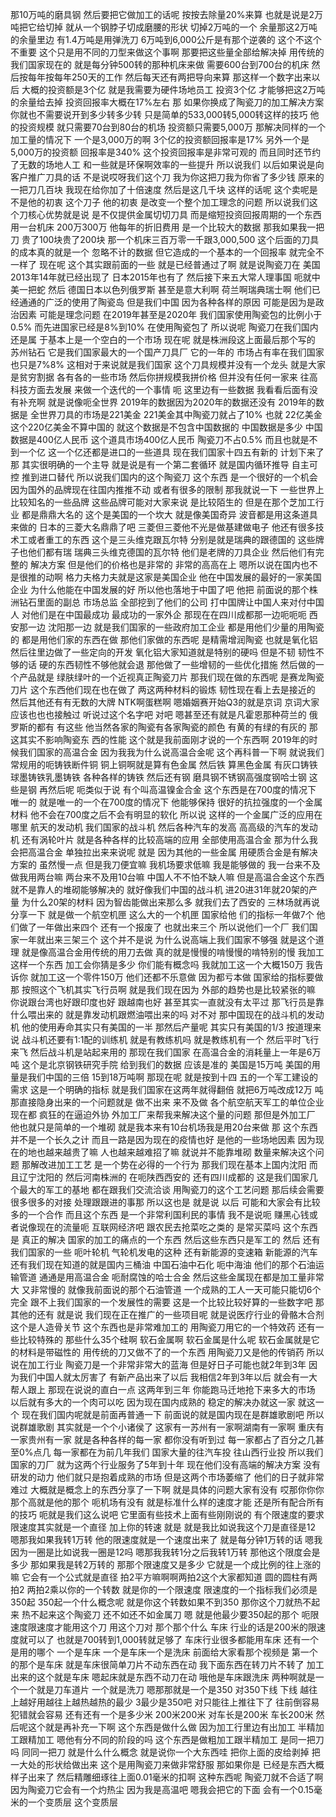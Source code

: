 那10万吨的磨具钢
然后要把它做加工的话呢
按按去除量20%来算
也就是说是2万吨把它给切掉
就从一个钢脖子切成磨腰的形状
切掉2万吨的一个
余量那这2万吨的余量里边
有1.4万吨是用弹洗刀
6万吨到6,000公斤是有那个逆袭的
这个不这个不重要
这个只是用不同的刀型来做这个事啊
那要把这些量全部给解决掉
用传统的我们国家现在的
就是每分钟500转的那种机床来做
需要600台到700台的机床
然后按每年按每年250天的工作
然后每天还有两把导向来算
那这样一个数字出来以后
大概的投资额是3个亿
就是我需要为硬件场地员工
投资3个亿
才能够把这2万吨的余量给去掉
投资回报率大概在17%左右
那
如果你换成了陶瓷刀的加工解决方案
你就也不需要说开到多少转多少转
只是简单的533,000转5,000转这样的技巧
他的投资规模
就只需要70台到80台的机场
投资额只需要5,000万
那解决同样的一个加工量的情况下
一个是3,000万的啊
3个亿的投资额回报率是17%
另外一个是5,000万的投资额
回报率是340%
这个投资回报率是非常可观的
而且同时还节约了无数的场地人工
和一些就是环保啊效率的一些提升
所以说我们
以后如果说是向客户推广刀具的话
不是说哎呀我们这个刀
我为你这把刀我为你省了多少钱
原来的一把刀几百块
我现在给你加了十倍速度
然后是这几千块
这样的话呢
这个卖呢是不是他的初衷
这个刀子
他的初衷
是改变一个整个加工理念的问题
所以说我们这个刀核心优势就是说
是不仅提供金属切切刀具
而是缩短投资回报周期的一个东西
用一台机床
200万300万
他每年的折旧费用
是一个比较大的数据
那我如果我一把刀
贵了100块贵了200块
那一个机床三百万零一千跟3,000,500
这个后面的刀具的成本真的就是一个
忽略不计的数据
但它造成的一个基本的一个回报率
就完全不一样了
现在呢
这个其实跟前面的一些
就是已经普通过了啊
就是说陶瓷刀在
美国2013年14年就已经出现了
日本2015年也有了
然后接下来五大常人理事国
呃就中美一把蛇
然后
德国日本以色列俄罗斯
甚至是意大利啊
荷兰啊瑞典瑞士啊
他们已经通通的广泛的使用了陶瓷岛
但是我们中国
因为各种各样的原因
可能是因为是政治因素
可能是理念问题
在2019年甚至是2020年
我们国家使用陶瓷包的比例小于0.5%
而先进国家已经是8%到10%
在使用陶瓷包了
所以说呢
陶瓷刀在我们国内
还是属
于基本上是一个空白的一个市场
现在呢
就是株洲段这上面最后那个写的
苏州钻石
它是我们国家最大的一个国产刀具厂
它的一年的
市场占有率在我们国家也只是7%8%
这相对于来说就是我们国家
这个刀具规模并没有一个龙头
就是大家是贫穷割据
各有各的一些市场
然后你拼规模我拼价格
但并没有任何一家来
往高科技方面去发展
来做一个迭代的一个事情
呃
这里边有一些数据
我看看后面有没有补充啊
就是说像呃全世界
2019年的数据因为2020年的数据还没有
2019年的数据是
全世界刀具的市场是221美金
221美金其中陶瓷刀就占了10%
也就 22亿美金
这个220亿美金不算中国的
就这个数据是不包含中国数据的
中国数据是多少
中国数据是400亿人民币
这个道具市场400亿人民币
陶瓷刀不占0.5%
而且也就是不到一个亿
这一个亿还都是进口的一些道具
现在我们国家十四五有新的
计划下来了
那
其实很明确的一个主导
就是说是有一个第二套循环
就是国内循环推导
自主可控
推到进口替代
所以说我们国内的这个陶瓷刀
这个东西
是一个很好的一个机会
因为国外的品牌现在往国内推推不动
或者有很多的限制
那我就说一下
一些世界上比较知名的一些品牌
这些品牌可能对大家来说
是比较陌生的
但是在那个芝加工行业
都是鼎鼎大名的
这个是美国的一个坎大
就是像美国奇异
波音都是用这条道具来做的
日本的三菱大名鼎鼎了吧
三菱但三菱他不光是做基建做电子
他还有很多技术工或者重工的东西
这个是三头维克跟瓦尔特
分别是就是瑞典的跟德国的
这些牌子也他们都有瑞
瑞典三头维克德国的瓦尔特
他们是老牌的刀具企业
然后他们有完整的
解决方案
但是他们的价格也是非常的
非常的高高在上
嗯所以说在国内也不是很推的动啊
格力夫格力夫就是这家是美国企业
他在中国发展的最好的一家美国企业
为什么他能在中国发展的好
所以他也落地于中国了吧
他把
前面说的那个株洲钻石里面的副总
市场总监
全部挖到了他们的公司
打中国牌让中国人来对付中国人
对他们是在中国最成功
最成功的一家外企
那现在在四川成都那一边呃呃呃
西安那一边
沈阳那一边
就是我们国家的一些政府加工企业
都是用他们少量的用陶瓷的
都是用他们家的东西在做
那他们家做的东西呢
是精需增润陶瓷
也就是氧化铝
然后往里边做了一些定向的开发
氧化铝大家知道就是特别的硬吗
但是不韧
韧性不够的话
硬的东西韧性不够他就会退
那他做了一些增韧的一些优化措施
然后做的一个产品就是
绿肤绿叶的一个近视真正陶瓷刀片
那我们现在做的东西呢
是赛龙陶瓷刀片
这个东西他们现在也在做了
两这两种材料的锻炼
韧性现在看上去是接近的
然后其他还有有无数的大牌
NTK啊蛋糕啊
嗯婚姻赛开始Q3的就是京词
京词大家应该也也也接触过
听说过这个名字吧
对吧
嗯甚至还有就是凡霍恩那种荷兰的
俄罗斯的都有
有这些
他当然各家的陶瓷有各家陶瓷的颜色
有黄的有绿的有灰的
那这其实不影响陶瓷东
西的性能
这个就是我前面刚才说的一个东西啊
2019年的时候我们国家的高温合金
因为我我为什么说高温合金呢
这个再科普一下啊
就说我们常规用的呃铸铁断件铜
铜上铜啊就是算有色金属
然后铁
算黑色金属
有灰口铸铁球墨铸铁乳墨铸铁
各种各样的铸铁
然后还有钢
磨具钢不锈钢高强度钢哈士钢
这些是钢
再然后呢
呃类似于说
有个叫高温镍金合金
这个东西是在700度的情况下
唯一的
就是唯一的一个在700度的情况下
他能够保持
很好的抗拉强度的一个金属材料
他不会在700度之后不会有明显的软化
所以说
这样的一个金属广泛的应用在哪里
航天的发动机
我们国家的战斗机
然后各种汽车的发高
高高级的汽车的发动机
还有涡轮叶片
就是各种各样的比较高端的应用
全部使用高温合金
那为什么我会把高温合金
单独拉出来来说呢
就是
因为其他的一些金属
用硬质合金是有解决方案的
虽然慢一点
但是我刀便宜嘛
我机场要求低嘛
我是能够做的
我一台来不及做我用两台嘛
两台来不及用10台嘛
中国人不不怕不缺人嘛
但是高温合金这个东西
就不是靠人的堆砌能够解决的
就好像我们中国的战斗机
进20进31年就20架的产量
为什么20架的材料
因为智齿能做出来那么多
就我们去了西安的
三林场就再说分享一下
就是做一个航空机匣
这么大的一个机匣
国家给他
们的指标一年做7个
他们做了一年做出来四个
还有一个报废了
也就出来三个
所以说他们一个厂
我们国家一年就出来三架三个
这个并不是说
为什么说高端上我们国家不够强
就是这个道理
就是像高温合金用传统的用刀去做
真的就是慢慢的啃慢慢的啃特别的慢
我加工这样一个东西
加工会你猜是多少
你们能有概念吗
我就加工这一个大概150万
我告诉你
就加工这一个零件150万
他们还都不乐意做
因为都亏本做
国家给的指标要做
那
按照这个飞机其实飞行员啊
就是我们现在因为
外部的趋势也是比较紧张的嘛
你说跟台湾也好跟印度也好
跟越南也好
甚至其实一直就没有太平过
那飞行员是靠什么喂出来的
就是靠发动机跟燃油喂出来的吗
对不对
那中国现在的战斗机的发动机
他的使用寿命其实只有美国的一半
那然后产量呢
其实只有美国的1/3
按道理来说
战斗机还要有1:1配的训练机
就是有教练机吗
就是教练机有一个
然后平时飞行来飞
然后战斗机是站起来用的
那现在我们国家
在高温合金的消耗量上一年是6万吨
这个是北京钢铁研究手院
给到我们的数据
应该是准的
美国是15万吨
美国的用量是我们中国的三倍
15到18万吨啊
那现在呢
就是按到十四
五的一个军工建设的需求
这是一个明确的指标
就是我们国家在这两年就得翻倍
就把6万吨改成12万
吨那直接隐身出来的一个问题就是
做不出来
来不及做
各个航空航天军工的单位企业现在都
疯狂的在逼迫外协
外加工厂来帮我来解决这个量的问题
那但是外加工厂
他也就只是简单的一个堆砌
就是我本来有10台机场我是用20台来做
那
这个东西并不是一个长久之计
而且一路是因为现在的疫情也好
是他的一些场地因素
因为现在的地也越来越贵了嘛
人也越来越难招了嘛
就说并不能靠堆砌
数量来解决这个问题
那解改进加工工艺
是一个势在必得的一个行为
那我们现在基本上国内沈阳
而且辽宁沈阳的
然后河南株洲的
在呃陕西西安的
还有四川成都的
这是我们国家几个最大的军工的基地
都在跟我们交流洽谈
用陶瓷刀的这个工艺问题
那后续会需要很多很多的对接
处理跟跟进的事那
所以这也是
就是说
以后
可能和大家会有比较多的一个合作
而且这个东西
是一个非常利国利民的事情
我不是说呃
赚黑心钱或者说像现在的流量呃
互联网经济吧
跟农民去抢菜吃之类的
是常买菜吗
这个东西是
真正的解决
国家的加工的痛点的一个东西
然后这些东西只是军工的
然后
还有我们国家的一些
呃叶轮机
气轮机发电的这种
还有新能源的变速箱
新能源的汽车
还有我们现在知道的就是国内三桶油
中国石油中石化
呃中海油
他们的那个石油运输管道
通通是用高温合金
呃耐腐蚀的哈士合金
然后这些金属现在都是加工量非常大
又非常慢的
就像我前面说的那个石油管道
一个成熟的工人一天可能只能切6个
完全
跟不上我们国家的一个发展性的需要
这是一个比较比较好算的一些数字吧
那其他的还有
就是说
我们现在正在推广的一些项目呢
就是说医疗行业的骨骼木合剂
这个是人造骨关节
这个东西也是非常难加工的
用陶瓷刀用它的一个特效药
还有一些比较特殊的
那些什么35个硅啊
软石金属啊
软石金属是什么呢
软石金属就是它的材料是带磁性的
用传统的刀又做不了的一个东西
用陶瓷刀又是他的传销药
所以说在加工行业
陶瓷刀是一个非常非常大的蓝海
但是好日子可能也就2年到3年
因为我们中国人就太厉害了
有新产品出来了以后
我相信2年到3年以后
就会有一大帮人跟上
那现在说说的直白一点
这两年到三年
你能跑马迁地抢下来多大的市场
以后就有多大的一个肉可以吃
因为现在国内成熟的
稳定的解决办就这一家
就这一个
现在我们国内呢就是前面再普通一下
前面说的就是国内现在是群雄歌剧吧
所以说群雄歌剧
其实就是一个个小诸侯了
这家有一苏州有一家啊湖南有一家啊
重庆有一家贵州有一家
就是各种各样的每一家
都你没有听到过
每一家都占了百分之几甚至0%点几
每一家都在为前几年我们
国家大量的往汽车投
往山西行业投
所以我们国家的刀厂
就为这两个行业服务了5年到十年
现在他们没有高端的解决方案
没有研发的动力
他们就只是抱着成熟的市场
但是这两个市场萎缩了
他们的日子就非常难过
大概就是概念上的东西分享了一下啊
就是具体的问题大家有没有
哎那你你你那个高就是他的那个
呃机场有没有
就是标准什么样的速度才能
还是所有配合所有的技巧
呃就是我们这么说吧
它里面有些技术上面有些刚刚说的
有个限速度的要求
限速度其实就是一个直径
加上你的转速
就是
就是我比如说我这个刀是直径是12
嗯那我如果我转1万转
他的限速度就是一个速度出来了
就是每分钟1万转的话
嗯我因为一圈是比如说我一圈是12吗
嗯那我我转1分之后我转1万转
那他这个限度会是多少
那如果我是转2万转的
那那个限速度又是多少
它就是一个成比例的往上涨的嘛
它会有一个公式就是直径
拍2平方嘛啊啊两拍2这个大家都知道
圆的圆柱有两拍2
两拍2乘以你的一个转数
就是你的一个限速度
限速度的一个指标我们必须是350起
350起一个什么概念呢
就是你这个转数如果不到350
那你这个刀就热不起来
热不起来这个陶瓷刀
还不如还不如金属刀
嗯
就是他最少要350起的那个
呃限速度限速度才能用这个刀
用这个刀对
那个那个什么
车床
行业的话是200米的限速度就可以了
也就是700转到1,000转就足够了
车床行业很多都能用车床
还有一个是用的哪个
一个是车床
一个是车床一个是洗床
前面给大家看那个视频是
第一个的那个是车床
就是车床很简单刀片不动东西在动
我下面东西在转刀片不转了
加工出来的这个就是车床
嗯起床就是东西不动刀在动
哦他是车床跟洗床
两种啊就是一个一个就是刀车道片
一个就是洗刀
嗯那那就是一个是350
对350下线
下线
越往上越好用越往上越热越热的最少
3最少是350吧
对只能往上推往下了
往前倒容易犯错就会容易
还有还有一个是多少米
200米200米
对车长是200米
车长200米
然后呢这个就是再补充一下啊
这个东西是做什么做
因为加工行里边有出加工
半精加工跟精加工
嗯他有分不同的阶段的吗
这个东西是做粗加工跟半精加工
是同一把刀吗
同同一把刀
就是什么什么概念
就是说你一个大东西哇
把你上面的皮给剥掉
把一大处的形状给做出来
这个是用陶瓷刀来做非常舒服
那如果你是
已经是东西大概样子出来了
然后精雕细琢往上面0.01毫米的扣啊
这种东西呢
陶瓷刀就不合适了啊
因为陶瓷刀它会有一个灼热尘
因为我是高温吧
嗯我会把它的下面
会有一个0.15毫米的一个变质层
这个变质层
